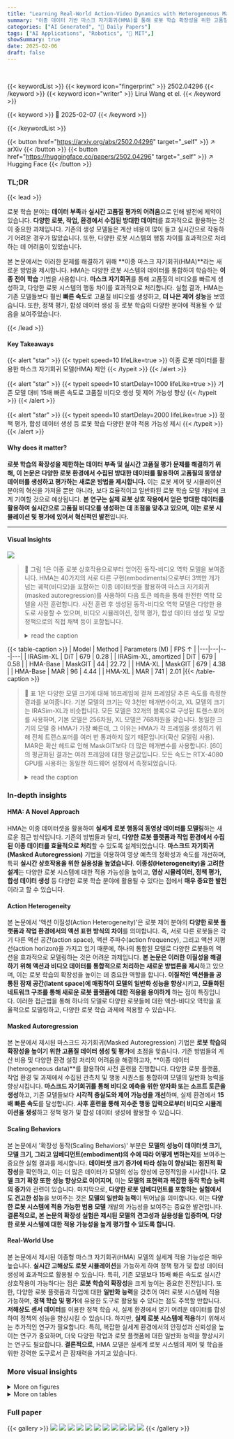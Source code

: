 ```yaml
---
title: "Learning Real-World Action-Video Dynamics with Heterogeneous Masked Autoregression"
summary: "이종 데이터 기반 마스크 자기회귀(HMA)를 통해 로봇 학습 확장성을 위한 고품질 동영상 데이터 생성 및 평가 가능"
categories: ["AI Generated", "🤗 Daily Papers"]
tags: ["AI Applications", "Robotics", "🏢 MIT",]
showSummary: true
date: 2025-02-06
draft: false
---
```


<br>

{{< keywordList >}}
{{< keyword icon="fingerprint" >}} 2502.04296 {{< /keyword >}}
{{< keyword icon="writer" >}} Lirui Wang et el. {{< /keyword >}}
 
{{< keyword >}} 🤗 2025-02-07 {{< /keyword >}}
 
{{< /keywordList >}}

{{< button href="https://arxiv.org/abs/2502.04296" target="_self" >}}
↗ arXiv
{{< /button >}}
{{< button href="https://huggingface.co/papers/2502.04296" target="_self" >}}
↗ Hugging Face
{{< /button >}}




### TL;DR


{{< lead >}}

로봇 학습 분야는 **데이터 부족**과 **실시간 고품질 평가의 어려움**으로 인해 발전에 제약이 있습니다.  **다양한 로봇, 작업, 환경에서 수집된 방대한 데이터**를 효과적으로 활용하는 것이 중요한 과제입니다.  기존의 생성 모델들은 계산 비용이 많이 들고 실시간으로 작동하기 어려운 경우가 많았습니다.  또한, 다양한 로봇 시스템의 행동 차이를 효과적으로 처리하는 데 어려움이 있었습니다.



본 논문에서는 이러한 문제를 해결하기 위해 **이종 마스크 자기회귀(HMA)**라는 새로운 방법을 제시합니다. HMA는 다양한 로봇 시스템의 데이터를 통합하여 학습하는 **이종 전이 학습** 기법을 사용합니다.  **마스크 자기회귀**를 통해 고품질의 비디오를 빠르게 생성하고, 다양한 로봇 시스템의 행동 차이를 효과적으로 처리합니다.  실험 결과, HMA는 기존 모델들보다 훨씬 **빠른 속도**로 고품질 비디오를 생성하고, **더 나은 제어 성능**을 보였습니다.  또한, 정책 평가, 합성 데이터 생성 등 로봇 학습의 다양한 분야에 적용될 수 있음을 보여주었습니다.

{{< /lead >}}


#### Key Takeaways

{{< alert "star" >}}
{{< typeit speed=10 lifeLike=true >}} 이종 로봇 데이터를 활용한 마스크 자기회귀 모델(HMA) 제안 {{< /typeit >}}
{{< /alert >}}

{{< alert "star" >}}
{{< typeit speed=10 startDelay=1000 lifeLike=true >}} 기존 모델 대비 15배 빠른 속도로 고품질 비디오 생성 및 제어 가능성 향상 {{< /typeit >}}
{{< /alert >}}

{{< alert "star" >}}
{{< typeit speed=10 startDelay=2000 lifeLike=true >}} 정책 평가, 합성 데이터 생성 등 로봇 학습 다양한 분야 적용 가능성 제시 {{< /typeit >}}
{{< /alert >}}

#### Why does it matter?
**로봇 학습의 확장성을 제한하는 데이터 부족 및 실시간 고품질 평가 문제를 해결하기 위해, 이 논문은 다양한 로봇 환경에서 수집된 방대한 데이터를 활용하여 고품질의 동영상 데이터를 생성하고 평가하는 새로운 방법을 제시합니다.** 이는 로봇 제어 및 시뮬레이션 분야의 혁신을 가져올 뿐만 아니라, 보다 효율적이고 일반화된 로봇 학습 모델 개발에 크게 기여할 것으로 예상됩니다. **본 연구는 실제 로봇 상호 작용에서 얻은 방대한 데이터를 활용하여 실시간으로 고품질 비디오를 생성하는 데 초점을 맞추고 있으며, 이는 로봇 시뮬레이션 및 평가에 있어서 혁신적인 발전**입니다.

------
#### Visual Insights



![](https://arxiv.org/html/2502.04296/x1.png)

> 🔼 그림 1은 이종 로봇 상호작용으로부터 얻어진 동작-비디오 역학 모델을 보여줍니다. HMA는 40가지의 서로 다른 구현(embodiments)으로부터 3백만 개가 넘는 궤적(비디오)을 포함하는 이종 데이터셋을 활용하여 마스크 자기회귀(masked autoregression)를 사용하여 다음 토큰 예측을 통해 완전한 역학 모델을 사전 훈련합니다. 사전 훈련 후 생성된 동작-비디오 역학 모델은 다양한 용도로 사용할 수 있으며, 비디오 시뮬레이션, 정책 평가, 합성 데이터 생성 및 모방 정책으로의 직접 채택 등이 포함됩니다.
> <details>
> <summary>read the caption</summary>
> Figure 1:  Action-Video Dynamics Model from Heterogeneous Robot Interactions. HMA utilizes heterogeneous datasets comprising over 3 million trajectories (videos) from 40 distinct embodiments to pre-train a full dynamics model with next-set-of-token predictions using masked autoregression. After pre-training, the resulting action-video dynamics model is versatile, supporting applications such as video simulation, policy evaluation, synthetic data generation, and direct adoption as an imitation policy.
> </details>





{{< table-caption >}}
| Model | Method | Parameters (M) | FPS ↑ |
|---|---|---|---| 
| IRASim-XL | DiT | 679 | 0.28 |
| IRASim-XL, amortized | DiT | 679 | 0.58 |
| HMA-Base | MaskGIT | 44 | 22.72 |
| HMA-XL | MaskGIT | 679 | 4.38 |
| HMA-Base | MAR | 96 | 4.44 |
| HMA-XL | MAR | 741 | 2.01 |{{< /table-caption >}}

> 🔼 표 1은 다양한 모델 크기에 대해 16프레임에 걸쳐 프레임당 추론 속도를 측정한 결과를 보여줍니다. 기본 모델의 크기는 약 3천만 매개변수이고, XL 모델의 크기는 IRASim-XL과 비슷합니다. 모든 모델은 32개의 블록으로 구성된 트랜스포머를 사용하며, 기본 모델은 256차원, XL 모델은 768차원을 갖습니다. 동일한 크기의 모델 중 HMA가 가장 빠른데, 그 이유는 HMA가 각 프레임을 생성하기 위해 전체 트랜스포머를 여러 번 통과하지 않기 때문입니다(확산 모델링 사용). MAR은 확산 헤드로 인해 MaskGIT보다 더 많은 매개변수를 사용합니다. [60]의 평균화된 결과는 여러 프레임에 대한 평균값입니다. 모든 속도는 RTX-4080 GPU를 사용하는 동일한 하드웨어 설정에서 측정되었습니다.
> <details>
> <summary>read the caption</summary>
> Table 1: Inference Speed. We measure the per-frame inference speed across 16 frames for various model sizes. The Base model has a model size of around 30M and the XL model has a similar model size as IRASim-XL. The models all use 32-block transformers where the base model has dimensions 256 and the XL models have dimensions 768. Our fastest model of the same size is more than 15×\times× faster than [60] because HMA does not pass through the full Transformer multiple times (with diffusion modeling) to generate each frame. MAR incurs more parameters than MaskGIT [8] because of the diffusion heads [27]. The amortized result for [60] comes from averaging over multiple frames. The speeds are all measured on the same hardware setup with RTX-4080 GPU.
> </details>





### In-depth insights


#### HMA: A Novel Approach
HMA는 이종 데이터셋을 활용하여 **실세계 로봇 행동의 동영상 데이터를 모델링**하는 새로운 접근 방식입니다.  기존의 방법들과 달리, **다양한 로봇 플랫폼과 작업 환경에서 수집된 이종 데이터를 효율적으로 처리**할 수 있도록 설계되었습니다.  **마스크드 자기회귀(Masked Autoregression)** 기법을 이용하여 영상 예측의 정확성과 속도를 개선하며, 특히 **실시간 상호작용을 위한 실용성을 높였습니다**.  **이종성(Heterogeneity)을 고려한 설계**는 다양한 로봇 시스템에 대한 적용 가능성을 높이고, **영상 시뮬레이터, 정책 평가, 합성 데이터 생성** 등 다양한 로봇 학습 분야에 활용될 수 있다는 점에서 **매우 중요한 발전**이라고 할 수 있습니다.

#### Action Heterogeneity
본 논문에서 '액션 이질성(Action Heterogeneity)'은 로봇 제어 분야의 **다양한 로봇 플랫폼과 작업 환경에서의 액션 표현 방식의 차이**를 의미합니다.  즉, 서로 다른 로봇들은 각기 다른 액션 공간(action space), 액션 주파수(action frequency), 그리고 액션 지평선(action horizon)을 가지고 있기 때문에, 하나의 통합된 모델로 다양한 로봇들의 액션을 효과적으로 모델링하는 것은 어려운 과제입니다.  **본 논문은 이러한 이질성을 해결하기 위해 액션과 비디오 데이터를 통합적으로 처리하는 새로운 방법론을 제시**하고 있으며, 이는 로봇 학습의 확장성을 높이는 데 중요한 역할을 합니다.  **이질적인 액션들을 공통된 잠재 공간(latent space)에 매핑하여 모델의 일반화 성능을 향상**시키고, **모듈화된 네트워크 구조를 통해 새로운 로봇 플랫폼에 대한 적용을 용이하게** 하는 점이 특징입니다.  이러한 접근법을 통해 하나의 모델로 다양한 로봇들에 대한 액션-비디오 역학을 효율적으로 모델링하고, 다양한 로봇 학습 과제에 적용할 수 있습니다.

#### Masked Autoregression
본 논문에서 제시된 마스크드 자기회귀(Masked Autoregression) 기법은 **로봇 학습의 확장성을 높이기 위한 고품질 데이터 생성 및 평가**에 초점을 맞춥니다.  기존 방법들의 계산 비용 및 다양한 환경 설정 처리의 어려움을 해결하고자, **이종 데이터(heterogeneous data)**를 활용하여 사전 훈련을 진행합니다.  다양한 로봇 플랫폼, 작업 환경 및 과제에서 수집된 관측치 및 행동 시퀀스를 통합하여 모델의 일반화 능력을 향상시킵니다.  **마스크드 자기회귀를 통해 비디오 예측을 위한 양자화 또는 소프트 토큰을 생성**하고, 기존 모델들보다 **시각적 충실도와 제어 가능성을 개선**하며, 실제 환경에서 **15배 빠른 속도**를 달성합니다.  **사후 훈련을 통해 저수준 행동 입력으로부터 비디오 시뮬레이션을 생성**하고 정책 평가 및 합성 데이터 생성에 활용할 수 있습니다.

#### Scaling Behaviors
본 논문에서 '확장성 동작(Scaling Behaviors)' 부분은 **모델의 성능이 데이터셋 크기, 모델 크기, 그리고 임베디먼트(embodiment)의 수에 따라 어떻게 변하는지**를 보여주는 중요한 실험 결과를 제시합니다.  **데이터셋 크기 증가에 따라 성능이 향상되는 점진적 확장성**을 확인하고, 이는 더 많은 데이터가 모델의 성능 향상에 긍정적임을 시사합니다.  **모델 크기 확장 또한 성능 향상으로 이어지며**, 이는 **모델의 표현력과 복잡한 동작 학습 능력의 증가**와 관련이 있습니다.  마지막으로, **다양한 로봇 임베디먼트를 포함하는 실험에서도 견고한 성능**을 보여주는 것은 **모델의 일반화 능력**이 뛰어남을 의미합니다.  이는 **다양한 로봇 시스템에 적용 가능한 범용 모델** 개발의 가능성을 보여주는 중요한 발견입니다.  **결론적으로, 본 논문의 확장성 실험은 제시된 모델의 견고성과 실용성을 입증하며, 다양한 로봇 시스템에 대한 적용 가능성을 높게 평가할 수 있도록 합니다.**

#### Real-World Use
본 논문에서 제시된 이종형 마스크 자기회귀(HMA) 모델의 실세계 적용 가능성은 매우 높습니다. **실시간 고해상도 로봇 시뮬레이션**을 가능하게 하여 정책 평가 및 합성 데이터 생성에 효과적으로 활용될 수 있습니다. 특히, 기존 모델보다 15배 빠른 속도로 실시간 상호작용이 가능하다는 점은 **로봇 학습의 확장성**을 크게 높이는 중요한 진전입니다. 또한, 다양한 로봇 플랫폼과 작업에 대한 **일반화 능력**을 갖추어 여러 로봇 시스템에 적용 가능하며,  **정책 학습 및 평가**에 유용한 도구로 활용될 수 있다는 점도 주목할 만합니다.  **저해상도 센서 데이터**를 이용한 정책 학습 시, 실제 환경에서 얻기 어려운 데이터를 합성하여 정책의 성능을 향상시킬 수 있습니다.  하지만, **실제 로봇 시스템에 적용**하기 위해서는 추가적인 연구가 필요합니다.  특히, 복잡한 실세계 환경에서의 안정성과 신뢰성을 높이는 연구가 중요하며, 더욱 다양한 작업과 로봇 플랫폼에 대한 일반화 능력을 향상시키는 연구도 필요합니다.  **결론적으로**, HMA 모델은 실세계 로봇 시스템의 제어 및 학습을 위한 강력한 도구로서 큰 잠재력을 가지고 있습니다.


### More visual insights

<details>
<summary>More on figures
</summary>


![](https://arxiv.org/html/2502.04296/x2.png)

> 🔼 그림 2는 역동적인 모델에서 마스크 자기회귀의 개념을 보여줍니다.  이 모델은 정책 학습, 순방향 및 수동 역학, 그리고 전체 역학을 포함한 다양한 문제 설정을 일반화합니다.  즉, 마스크 자기회귀는 과거 관찰과 행동의 시퀀스를 기반으로 미래의 관찰과 행동을 예측하는 데 사용됩니다. 이 그림은 각각의 역동적 설정(정책, 순방향, 수동, 전체)에 대한 마스크 자기회귀의 적용 방법을 보여주는 다이어그램을 통해 이 모델의 유연성과 다양한 로보틱스 문제에 대한 적용 가능성을 강조합니다.
> <details>
> <summary>read the caption</summary>
> Figure 2: Dynamics Model. Masked autoregression in the dynamics model generalizes multiple problem settings including policy learning, forward and passive dynamics, and full dynamics.
> </details>



![](https://arxiv.org/html/2502.04296/x3.png)

> 🔼 그림 3은 HMA 모델의 아키텍처를 보여줍니다.  다양한 로봇(embodiment)에서 얻은 저수준의 비디오 및 액션 시퀀스들을 공유된 잠재 공간(latent space)으로 매핑하는 구조입니다.  액션의 경우, 학습 데이터에 따라 각 로봇에 해당하는 임베딩 프로젝터(embodiment projector)가 활성화됩니다.  공간-시간 트랜스포머(spatial-temporal Transformer)는 미래 프레임에 대한 비디오 및 액션 토큰을 생성합니다.  즉, 다양한 로봇들의 움직임과 그에 따른 영상 데이터를 하나의 통합된 모델로 처리하여, 로봇의 종류에 상관없이 미래 예측을 수행할 수 있도록 설계된 네트워크 아키텍처를 보여줍니다.
> <details>
> <summary>read the caption</summary>
> Figure 3: Network Architecture. The HMA model architecture maps low-level video and action sequences across different embodiments into a shared latent space. For actions, embodiment projectors are activated based on the training sample. The spatial-temporal Transformer produces the output video and action tokens for future frames.
> </details>



![](https://arxiv.org/html/2502.04296/x4.png)

> 🔼 그림 4는 본 논문에서 제안하는 이질적인 마스크 자기회귀(HMA) 모델이 다양한 로봇 환경과 작업에서 수집된 데이터를 사용하여 훈련되었음을 보여줍니다.  단일 HMA 모델이 여러 로봇 임베디먼트(다양한 액션 공간을 가짐)에 걸쳐 사실적이고 다양한 비디오를 생성할 수 있다는 것을 보여주는 예시입니다. 왼쪽 세 열은 사실적인 비디오 프레임을, 오른쪽 세 열은 다양한 비디오 프레임을 보여줍니다. 각 그룹은 단일 시퀀스에서 생성된 세 개의 프레임을 나타냅니다. 이는 HMA 모델의 일반화 능력을 강조합니다.
> <details>
> <summary>read the caption</summary>
> Figure 4: Pre-trained Video Model Generation. We show that a single unified HMA model can generate realistic (left 3 columns) and diverse (right 3 columns) videos across multiple embodiment datasets with heterogeneous action spaces. Each group shows three generated frames from a single sequence.
> </details>



![](https://arxiv.org/html/2502.04296/x5.png)

> 🔼 그림 5는 사전 훈련 설정 및 아키텍처에 대한 ablation 연구 결과를 보여줍니다. VQ 토큰을 사용한 사전 훈련 설정 하에서, perplexity(화질)와 제어 가능성(controllability)으로 측정되는 비디오 생성 성능을 분석했습니다. (a)에서는 action-conditioned 모델이 passive video 모델보다 우수함을 보여주고, (b)에서는 masked autoregression 프레임워크 내에서 다양한 action conditioning 아키텍처를 비교 분석합니다. 보라색으로 표시된 모델이 기본적으로 사용된 최적의 모델입니다.
> <details>
> <summary>read the caption</summary>
> Figure 5: Ablation on Pre-training Settings and Architecture. Under the pre-training setting with VQ tokens, we ablate the video generation performance (visual fidelity measured by perplexity and controllability measured by controllability). (a) We find action-conditioned models outperform passive video models. (b) We compare different action conditioning architectures in the masked autoregression framework. The purple color denotes the best model that we use by default.
> </details>



![](https://arxiv.org/html/2502.04296/x6.png)

> 🔼 그림 6은 HMA 모델의 확장성 평가 결과를 보여줍니다.  데이터셋 수, 학습 데이터 수(궤적 수), 모델 크기 등 세 가지 축에 따라 모델 성능을 평가했습니다.  평가 지표는 모델의 정확도(Perplexity)와 제어 가능성(ΔPSNR)으로, 검증 데이터셋 전체에 대한 평균값을 사용했습니다. 실험 결과, 세 가지 축 모두에서 모델 성능이 향상되는 양의 상관관계를 확인했습니다. 즉, 데이터셋과 학습 데이터가 많을수록, 그리고 모델이 클수록 모델 성능이 향상됨을 보여줍니다. 이는 HMA 모델이 다양한 로봇 환경과 작업에 일반화될 수 있음을 시사합니다.
> <details>
> <summary>read the caption</summary>
> Figure 6: Experiments on Scaling Behaviors of HMA. We observe positive trends in the scaling performance of heterogeneous video models across axes including the number of datasets, number of trajectories, and model sizes. The evaluation metrics on fidelity (perplexity) and controllability (ΔΔ\Deltaroman_ΔPSNR) are averaged across validation datasets.
> </details>



![](https://arxiv.org/html/2502.04296/x7.png)

> 🔼 그림 7은 서로 다른 토큰화 방식(VQ 토큰과 소프트 토큰)과 모델(확산 기반 모델)을 사용했을 때 생성된 비디오의 화질을 정성적 및 정량적으로 비교한 것입니다. 소프트 토큰을 사용한 확산 기반 모델(식 3)은 VQ 토큰을 사용한 모델(식 2)보다 PSNR(Peak Signal-to-Noise Ratio) 측정 결과 화질이 더 우수함을 보여줍니다.  하지만 소프트 토큰 기반 모델은 수렴 시간이 더 오래 걸린다는 점도 함께 제시하고 있습니다.  즉, 소프트 토큰은 더 높은 화질을 제공하지만, 그만큼 학습 시간이 더 오래 걸린다는 트레이드오프 관계를 보여주는 그림입니다.
> <details>
> <summary>read the caption</summary>
> Figure 7: Qualitative Comparisons Between Tokenizers and Models. Despite longer convergence time, diffusion-based methods (Eq. 3) on soft tokens generate better visual quality than on VQ tokens (Eq. 2), qualitatively and measured by PSNR.
> </details>



![](https://arxiv.org/html/2502.04296/x8.png)

> 🔼 그림 8은 HMA 모델의 비디오 제어 성능을 보여줍니다. 사용자의 행동 입력에 따라 HMA는 물체의 영속성(위쪽 행)과 블록 밀기 상호 작용(아래쪽 행)을 물리적으로 그럴듯하게 생성합니다. 이러한 예측들은 학습보다 훨씬 긴 시간(100프레임 이상) 동안 분포 외 설정에서 이루어집니다. 즉, 모델이 학습에서 보지 못한 상황과 훨씬 긴 시퀀스에서도 현실적인 동작을 생성할 수 있음을 의미합니다.
> <details>
> <summary>read the caption</summary>
> Figure 8: Video Controllability. HMA can follow user action inputs to generate physically plausible object permanence (top row) and block pushing interactions (bottom row). These video predictions are both at out-of-distribution settings and at a much longer horizon than training (over 100 frames).
> </details>



![](https://arxiv.org/html/2502.04296/x9.png)

> 🔼 그림 9는 HMA를 이용한 정책 평가 과정을 보여줍니다. 성공 및 실패 사례 모두를 포함한 행동-비디오 역학을 학습함으로써, HMA는 기존 시뮬레이터와 유사하게 정책을 평가하는 데 사용될 수 있습니다. 특히, 추론 시 자동 회귀 지평선은 학습 시 자동 회귀 지평선보다 10배 더 깁니다. 이는 HMA가 학습 데이터보다 훨씬 더 긴 시간대에 걸친 정책의 성능을 평가할 수 있음을 의미합니다. 그림에는 성공적인 상호 작용과 실패한 상호 작용의 예가 함께 제시되어 있습니다.
> <details>
> <summary>read the caption</summary>
> Figure 9: Policy Evaluation with HMA. By learning the action-video dynamics over both successful and failed examples, HMA can be used to evaluate policies, similar to a traditional simulator [46]. The autoregressive horizon at inference time is 10 times more than the training time horizon.
> </details>



</details>




<details>
<summary>More on tables
</summary>


{{< table-caption >}}
| Metric | IRASim | HMA |
|---|---|---|
| PSNR ↑ | 25.41 | 28.19 |
| SSIM ↑ | 0.82 | 0.83 |
| ΔPSNR ↑ | 5.78 | 6.06 |
| LPIPS ↓ | 0.08 | 0.07 |
| FID ↓ | 23.22 | 33.56 |
| FVD ↓ | 152.20 | 111.52 |{{< /table-caption >}}
> 🔼 표 2는 제안된 HMA 모델(확산 기반)과 기존 IRASim 모델의 성능 비교 결과를 보여줍니다. Language Table Benchmark [31] 데이터셋을 사용하여 200개의 홀드아웃 테스트 시퀀스에 대해 시각적 충실도(PSNR, SSIM, LPIPS), 제어 가능성(ΔPSNR), 그리고 속도(FPS)를 측정했습니다.  HMA 모델은 IRASim보다 더 나은 시각적 충실도와 제어 가능성을 달성했으며, 동시에 더 빠른 속도와 적은 계산량으로 동작함을 보여줍니다. 이는 HMA 모델의 효율성과 성능을 강조합니다.
> <details>
> <summary>read the caption</summary>
> Table 2: Comparison with IRASim. In Language Table Benchmark [31], we show that a pre-trained HMA-based model (diffusion) is able to achieve better visual qualities and controllability than IRASim while maintaining faster speed and requiring less compute. The results are computed over 200 held-out trajectories.
> </details>

{{< table-caption >}}
|Method|PSNR ↑|Perplexity ↓|Δ PSNR ↑|LPIPS ↓|
|---|---|---|---|---|
|HMA|21.01|305.87|0.01|0.19|
|HMA<sup>+</sup>|22.04|189.83|0.06|0.17|{{< /table-caption >}}
> 🔼 본 표는 실제 환경에서 미세 조정된 모델의 성능을 보여줍니다.  'HMA+'는 사전 훈련된 체크포인트를 기반으로 미세 조정된 모델이고, 'HMA'는 미세 조정 데이터로부터 처음부터 학습된 모델입니다. 이 실험에서는 이산 손실(discrete loss) 기준을 사용했습니다.  표에는 PSNR, Perplexity, ΔPSNR, LPIPS 지표가 포함되어 있으며, 각 지표는 비디오 생성 모델의 화질과 제어 성능을 평가하는 데 사용됩니다. PSNR과 SSIM은 이미지 품질 평가 지표이며, Perplexity는 모델이 얼마나 잘 데이터를 예측하는지를 나타내는 지표이고, ΔPSNR은 모델의 제어 가능성을 나타내는 지표이며, LPIPS는 인간의 지각과 일치하는 이미지 유사성 지표입니다.
> <details>
> <summary>read the caption</summary>
> Table 3: Real World Finetuning. HMA + denotes finetuned model based on pre-trained checkpoints while HMA trains from scratch on the finetuning data. This experiment uses the discrete loss baseline.
> </details>

{{< table-caption >}}
| Method | PSNR ↑ | Perplexity ↓ | PSNR* ↑ | Perplexity* ↓ |
|---|---|---|---|---|
| HMA | 24.17 | 20.69 | 19.19 | 1193.70 |
| HMA<sup>+</sup> | 25.11 | 11.82 | 20.20 | 103.01 |{{< /table-caption >}}
> 🔼 본 표는 사전 훈련된 HMA 모델을 이용하여 교차 엔트로피 손실과 확산 손실을 함께 사용하는 미세 조정 과정에서 사전 훈련된 체크포인트를 기반으로 미세 조정된 모델(HMA+)이 어떻게 성능 향상에 도움이 되는지를 보여줍니다.  구체적으로, 사전 훈련된 모델을 기반으로 미세 조정된 모델이 기존 모델 대비 시뮬레이션 전이 학습에서 PSNR(피크 신호 대 잡음비)은 높이고 Perplexity(퍼플렉서티)는 낮추는 것을 보여줍니다.  PSNR* 및 Perplexity* 지표는 작은 행동 변화에 대한 모델의 민감도를 측정하는 지표이며, 미세 조정된 모델의 강건성과 안정성을 확인할 수 있습니다.
> <details>
> <summary>read the caption</summary>
> Table 4: Simulation Transfer Learning. We show that pre-trained HMA can help with fine-tuning using cross-entropy losses and diffusion losses jointly. where HMA + denotes the finetuned model based on pre-trained checkpoints.
> </details>

{{< table-caption >}}
| Policy Evaluator | 1 | 2 | 3 | 4 |
|---|---|---|---|---|
| Ground Truth Simulator | 0.38 | 0.52 | 0.70 | 1.00 |
| HMA Simulator | 0.43 | 0.56 | 0.66 | 0.73 |{{< /table-caption >}}
> 🔼 이 표는 네 가지 다른 정책에 대한 평가 결과를 보여줍니다.  각 정책은 실제 시뮬레이터와 학습된 시뮬레이터 모두에서 평가되었으며, 두 시뮬레이터 간 평가 결과의 상관관계가 높음을 보여줍니다 (피어슨 상관 계수 0.95).  이는 학습된 시뮬레이터가 실제 시뮬레이터와 유사하게 정책을 평가할 수 있음을 시사합니다.  표에는 각 정책에 대한 1~4번 시뮬레이션 결과가 나타나 있으며, 실제 시뮬레이터와 학습된 시뮬레이터 모두에 대한 결과가 포함되어 있습니다.
> <details>
> <summary>read the caption</summary>
> Table 5: Policy Evaluation Results Across 4 Different Policies. We observed positive correlations of the evaluation results for 4 different policies bewteen the ground truth and learned simulators. The Pearson ratio between evaluations is 0.95.
> </details>

{{< table-caption >}}
|             | +0   | +10  | +50  | +90  | original |
| :---------- | :---- | :---- | :---- | :---- | :------- |
| Success in [32] | 82%  | 90%  | 96%  | 100% | 100%     |
| Validation Loss in [31] | 1.72 | 1.16 | 1.09 | 0.88 | 0.87     |{{< /table-caption >}}
> 🔼 이 표는 합성 데이터를 이용한 정책 학습에 대한 실험 결과를 보여줍니다.  기존의 100개의 실제 데이터에 10개에서 100개까지의 합성 데이터를 추가하여 정책 학습을 진행하고, Robomimic 성공률과 Language Table 검증 손실을 측정했습니다.  합성 데이터의 비율이 증가함에 따라 정책 성능이 향상되는 것을 확인할 수 있습니다.  이는 HMA 모델이 현실적인 동작을 잘 모방하는 고품질의 합성 데이터를 생성할 수 있음을 시사합니다.
> <details>
> <summary>read the caption</summary>
> Table 6: Synthetic Data for Policy Learning. We evaluate the quality of generated synthetic data by adding different numbers of generated video trajectories in [32] and [31], from 10 to 100, to a fixed subset (10 trajectories) of the original data (100 trajectories). We then conduct policy training and evaluation and report the Robomimic success rates (top row) and Language Table validation losses (bottom row).
> </details>

</details>




### Full paper

{{< gallery >}}
<img src="paper_images/1.png" class="grid-w50 md:grid-w33 xl:grid-w25" />
<img src="paper_images/2.png" class="grid-w50 md:grid-w33 xl:grid-w25" />
<img src="paper_images/3.png" class="grid-w50 md:grid-w33 xl:grid-w25" />
<img src="paper_images/4.png" class="grid-w50 md:grid-w33 xl:grid-w25" />
<img src="paper_images/5.png" class="grid-w50 md:grid-w33 xl:grid-w25" />
<img src="paper_images/6.png" class="grid-w50 md:grid-w33 xl:grid-w25" />
<img src="paper_images/7.png" class="grid-w50 md:grid-w33 xl:grid-w25" />
<img src="paper_images/8.png" class="grid-w50 md:grid-w33 xl:grid-w25" />
<img src="paper_images/9.png" class="grid-w50 md:grid-w33 xl:grid-w25" />
<img src="paper_images/10.png" class="grid-w50 md:grid-w33 xl:grid-w25" />
<img src="paper_images/11.png" class="grid-w50 md:grid-w33 xl:grid-w25" />
{{< /gallery >}}